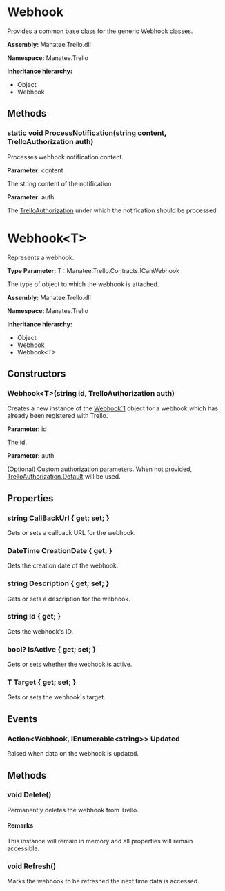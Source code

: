 # Webhook

Provides a common base class for the generic Webhook classes.

**Assembly:** Manatee.Trello.dll

**Namespace:** Manatee.Trello

**Inheritance hierarchy:**

- Object
- Webhook

## Methods

### static void ProcessNotification(string content, TrelloAuthorization auth)

Processes webhook notification content.

**Parameter:** content

The string content of the notification.

**Parameter:** auth

The [TrelloAuthorization](API-Configuration#trelloauthorization) under which the notification should be processed

# Webhook&lt;T&gt;

Represents a webhook.

**Type Parameter:** T : Manatee.Trello.Contracts.ICanWebhook

The type of object to which the webhook is attached.

**Assembly:** Manatee.Trello.dll

**Namespace:** Manatee.Trello

**Inheritance hierarchy:**

- Object
- Webhook
- Webhook&lt;T&gt;

## Constructors

### Webhook&lt;T&gt;(string id, TrelloAuthorization auth)

Creates a new instance of the [Webhook`1](API-Webhooks#webhook1) object for a webhook which has already been registered with Trello.

**Parameter:** id

The id.

**Parameter:** auth

(Optional) Custom authorization parameters. When not provided, [TrelloAuthorization.Default](API-Configuration#static-trelloauthorization-default--get-) will be used.

## Properties

### string CallBackUrl { get; set; }

Gets or sets a callback URL for the webhook.

### DateTime CreationDate { get; }

Gets the creation date of the webhook.

### string Description { get; set; }

Gets or sets a description for the webhook.

### string Id { get; }

Gets the webhook&#39;s ID.

### bool? IsActive { get; set; }

Gets or sets whether the webhook is active.

### T Target { get; set; }

Gets or sets the webhook&#39;s target.

## Events

### Action&lt;Webhook, IEnumerable&lt;string&gt;&gt; Updated

Raised when data on the webhook is updated.

## Methods

### void Delete()

Permanently deletes the webhook from Trello.

#### Remarks

This instance will remain in memory and all properties will remain accessible.

### void Refresh()

Marks the webhook to be refreshed the next time data is accessed.

